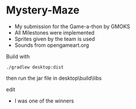 # Mystery-Maze 

- My submission for the Game-a-thon by GMOKS
- All Milestones were implemented
- Sprites given by the team is used
- Sounds from opengameart.org 

Build with 
```!=bash
./gradlew desktop:dist
```
then run the jar file in desktop\build\libs

edit 
- I was one of the winners

